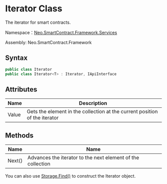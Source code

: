 # Iterator Class

The iterator for smart contracts.

Namespace：[Neo.SmartContract.Framework.Services](../services.md)

Assembly: Neo.SmartContract.Framework

## Syntax

```c#
public class Iterator
public class Iterator<T> : Iterator, IApiInterface
```

## Attributes

| Name | Description          |
| ----- | ------------------------ |
| Value | Gets the element in the collection at the current position of the iterator |

## Methods

| Name                            | Name                                                     |
| ----------------------------------- | ------------------------------------------------------------ |
| Next()            | Advances the iterator to the next element of the collection |

You can also use [Storage.Find()](Storage/Find.md)  to construct the Iterator object.